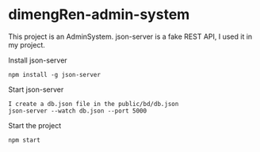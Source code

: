 # dimengRen-admin-system
This project is an AdminSystem. json-server is a fake REST API, I used it in my project.

Install json-server
```
npm install -g json-server
```
Start json-server
```
I create a db.json file in the public/bd/db.json
json-server --watch db.json --port 5000
```
Start the project
```
npm start
```
